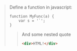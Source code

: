> Define a function in javascript:
>
> ```
> function MyFunc(a) {
>     var s = '`';
> }
> ```
>
> > And some nested quote
> >
> > ```html
> > <div>HTML!</div>
> > ```
